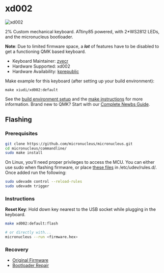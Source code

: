 # xd002

![xd002](https://cdn.shopify.com/s/files/1/2711/4238/products/xd002_1024x1024.jpg?v=1522134411)

2% Custom mechanical keyboard. ATtiny85 powered, with 2*WS2812 LEDs, and the micronucleus bootloader.

**Note**: Due to limited firmware space, a _**lot**_ of features have to be disabled to get a functioning QMK based keyboard.

* Keyboard Maintainer: [zvecr](https://github.com/zvecr)
* Hardware Supported: xd002
* Hardware Availability: [kprepublic](https://kprepublic.com/products/xd002-xiudi-2-custom-mechanical-keyboard-2-keys-underglow-and-switch-rgb-pcb-programmed-hot-swappable-macro-key-aluminum-case)

Make example for this keyboard (after setting up your build environment):

    make xiudi/xd002:default

See the [build environment setup](https://docs.qmk.fm/#/getting_started_build_tools) and the [make instructions](https://docs.qmk.fm/#/getting_started_make_guide) for more information. Brand new to QMK? Start with our [Complete Newbs Guide](https://docs.qmk.fm/#/newbs).

## Flashing
### Prerequisites

```bash
git clone https://github.com/micronucleus/micronucleus.git
cd micronucleus/commandline/
sudo make install
```

On Linux, you’ll need proper privileges to access the MCU. You can either use sudo when flashing firmware, or place [these files](https://github.com/micronucleus/micronucleus/blob/master/commandline/49-micronucleus.rules) in /etc/udev/rules.d/. Once added run the following:

```bash
sudo udevadm control --reload-rules
sudo udevadm trigger
```

### Instructions

**Reset Key**: Hold down key nearest to the USB socket while plugging in the keyboard.

```bash
make xd002:default:flash

# or directly with...
micronucleus --run <firmware.hex>
```

### Recovery

* [Original Firmware](https://github.com/xiudi/Attiny85_vusb_pad_test)
* [Bootloader Repair](https://digistump.com/wiki/digispark/tutorials/proisp)
